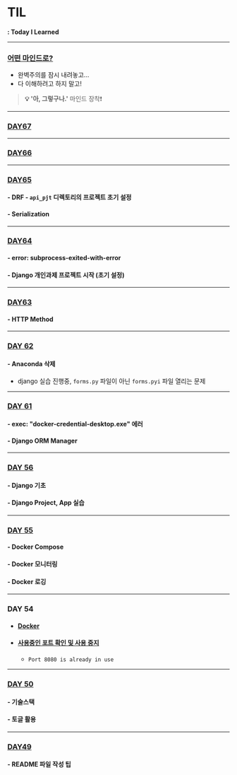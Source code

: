 # TIL
**: Today I Learned**

---
### [어떤 마인드로?](DAY56_241211.md#0-django-강의를-수강하기-전)

- 완벽주의를 잠시 내려놓고...
- 다 이해하려고 하지 말고!

> **💡 '아, 그렇구나.'** 마인드 장착❗️

---
### [DAY67](DAY65_241224.md#day65)


---
### [DAY66](DAY65_241224.md#day65)




---
### [DAY65](DAY65_241224.md#day65)

#### - DRF  - `api_pjt` 디렉토리의 프로젝트 초기 설정


#### - Serialization

---
### [DAY64](DAY64_241223.md#day64)

#### - error: subprocess-exited-with-error

#### - Django 개인과제 프로젝트 시작 (초기 설정)

---
### [DAY63](DAY63_241220.md#day63)
#### - HTTP Method



--------
### [DAY 62](DAY62_241219.md#day62)

#### - Anaconda 삭제
* django 실습 진행중, `forms.py` 파일이 아닌 `forms.pyi` 파일 열리는 문제


----
### [DAY 61](DAY61_241218.md#day-61)

#### - exec: "docker-credential-desktop.exe" 에러
#### - Django ORM Manager


---
### [DAY 56](DAY56_241211.md#day56)
#### - Django 기초
#### - Django Project, App 실습


---
### [DAY 55](DAY55_241210.md#내배캠-55일차-til)
#### - Docker Compose
#### - Docker 모니터링
#### - Docker 로깅


---
### DAY 54
- #### [Docker](DAY54_241209.md#docker)

- #### [사용중인 포트 확인 및 사용 중지](DAY54_241209.md#사용중인-포트-확인-및-사용-중지)
  - `Port 8080 is already in use`

---

### [DAY 50](DAY50_241203.md#내배캠-50일차-til)
#### - 기술스택
#### - 토글 활용

---

### [DAY49](DAY49_241202.md#내배캠-49일차-til)
#### - README 파일 작성 팁


